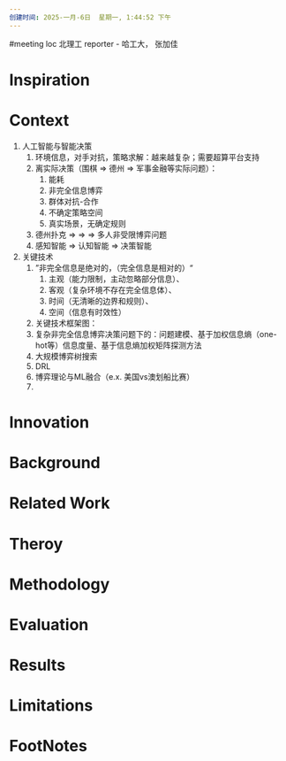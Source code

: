 ```yaml
---
创建时间: 2025-一月-6日  星期一, 1:44:52 下午
---
```

#meeting 
loc 北理工
reporter - 哈工大， 张加佳

# Inspiration


# Context
1. 人工智能与智能决策
	1. 环境信息，对手对抗，策略求解：越来越复杂；需要超算平台支持
	2. 离实际决策（围棋 $\Longrightarrow$ 德州 $\Longrightarrow$ 军事金融等实际问题）：
		1. 能耗
		2. 非完全信息博弈
		3. 群体对抗-合作
		4. 不确定策略空间
		5. 真实场景，无确定规则
	3. 德州扑克 $\Longrightarrow$ $\Longrightarrow$ $\Longrightarrow$ 多人非受限博弈问题
	4. 感知智能 $\Longrightarrow$ 认知智能 $\Longrightarrow$ 决策智能
2. 关键技术
	1. ”非完全信息是绝对的，（完全信息是相对的）“
		1. 主观（能力限制，主动忽略部分信息）、
		2. 客观（复杂环境不存在完全信息体）、
		3. 时间（无清晰的边界和规则）、
		4. 空间（信息有时效性）
	2. 关键技术框架图：
	3. 复杂非完全信息博弈决策问题下的：问题建模、基于加权信息熵（one-hot等）信息度量、基于信息熵加权矩阵探测方法
	4. 大规模博弈树搜索
	5. DRL
	6. 博弈理论与ML融合（e.x. 美国vs澳划船比赛）
	7. 

# Innovation



# Background



# Related Work



# Theroy



# Methodology



# Evaluation



# Results



# Limitations



# FootNotes
